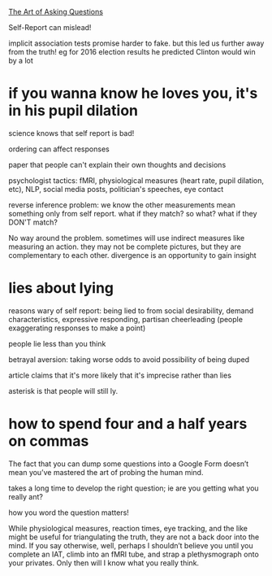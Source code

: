 [The Art of Asking Questions](https://asteriskmag.com/issues/04/the-art-of-asking-questions)

Self-Report can mislead!

implicit association tests promise harder to fake. but this led us further away from the truth! eg for 2016 election results he predicted Clinton would win by a lot

# if you wanna know he loves you, it's in his pupil dilation

science knows that self report is bad!

ordering can affect responses

paper that people can't explain their own thoughts and decisions

psychologist tactics:
fMRI, physiological measures (heart rate, pupil dilation, etc), NLP, social media posts, politician's speeches, eye contact

reverse inference problem: we know the other measurements mean something only from self report. what if they match? so what? what if they DON'T match?

No way around the problem. sometimes will use indirect measures like measuring an action. they may not be complete pictures, but they are complementary to each other. divergence is an opportunity to gain insight

# lies about lying

reasons wary of self report: being lied to from social desirability, demand characteristics, expressive responding, partisan cheerleading (people exaggerating responses to make a point)

people lie less than you think

betrayal aversion: taking worse odds to avoid possibility of being duped

article claims that it's more likely that it's imprecise rather than lies

asterisk is that people will still ly. 

# how to spend four and a half years on commas

 The fact that you can dump some questions into a Google Form doesn’t mean you’ve mastered the art of probing the human mind. 

takes a long time to develop the right question; ie are you getting what you really ant?

how you word the question matters!

While physiological measures, reaction times, eye tracking, and the like might be useful for triangulating the truth, they are not a back door into the mind. If you say otherwise, well, perhaps I shouldn’t believe you until you complete an IAT, climb into an fMRI tube, and strap a plethysmograph onto your privates. Only then will I know what you really think.


